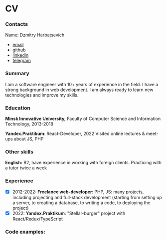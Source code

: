 
# CV

### Contacts
Name: Dzmitry Harbatsevich

- [email](mailto:me@zmiter.com)
- [github](https://buckster12.github.com)
- [linkedin](https://www.linkedin.com/in/.../)
- [telegram](https://t.me/...)

### Summary
I am a software engineer with 10+ years of experience in the field. 
I have a strong background in web development. 
I am always ready to learn new technologies and improve my skills.

### Education
**Minsk Innovative University,**
Faculty of Computer Science and Information Technology, 2013-2018

**Yandex.Praktikum**: React-Developer, 2022
Visited online lectures & meet-ups about JS, PHP

### Other skills
**English:** B2, have experience in working with foreign clients. Practicing with a tutor twice a week

### Experience
- [x] 2012-2022: **Freelance web-developer**: PHP, JS:
  many projects, including projecting and full-stack development (starting from setting up a server, to creating a database, to writing a code, to deploying the project)
- [x] 2022: **Yandex.Praktikum**: "Stellar-burger" project with React/Redux/TypeScript

### Code examples:
